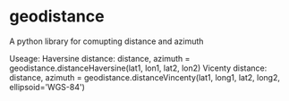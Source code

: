 # geodistance
A python library for comupting distance and azimuth

Useage:
Haversine distance:
distance, azimuth = geodistance.distanceHaversine(lat1, lon1, lat2, lon2)
Vicenty distance:
distance, azimuth = geodistance.distanceVincenty(lat1, long1, lat2, long2, ellipsoid='WGS-84')
